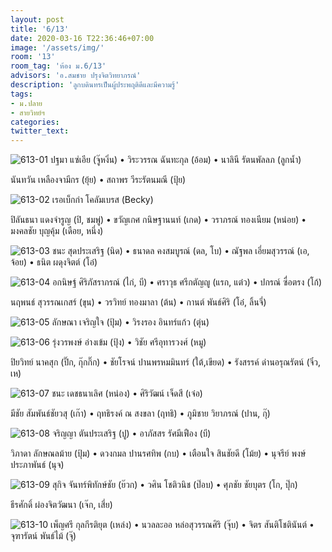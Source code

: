 ```yaml
---
layout: post
title: '6/13'
date: 2020-03-16 T22:36:46+07:00
image: '/assets/img/'
room: '13'
room_tag: 'ห้อง ม.6/13'
advisors: 'อ.สมชาย ปรุงจิตวิทยาภรณ์'
description: 'ลูกบดินทรเป็นผู้ประพฤติดีและมีความรู้'
tags:
- ม.ปลาย
- สายวิทย์ฯ
categories:
twitter_text:
---
```

![613-01](https://res.cloudinary.com/dbruw74ms/image/upload/c_fit,w_760/v1584372635/613-01_xnuhmb.png)
ปฐมา แซ่เอีย (จู๊หงิ่น) • วิระวรรณ ฉันทะกุล (อ้อม) • นาลินี รัตนพัลลภ (ลูกน้ำ)

นันทวัน เหลืองจามีกร (ยุ้ย) • สถาพร วีระรัตนมณี (ปุ้ย)

![613-02](https://res.cloudinary.com/dbruw74ms/image/upload/c_fit,w_760/v1584372647/613-02_xx3rha.png)
เรอเบ็กก่า โคลัมเบรส (Becky)

ปิลันธนา แดงจำรูญ (ปิ, ชมพู่) • ขวัญเกศ กนิษฐานนท์ (เกด) • วราภรณ์ ทองเนียม (หน่อย) • มงคลชัย บุญคุ้ม (เดือย, หนึ่ง)

![613-03](https://res.cloudinary.com/dbruw74ms/image/upload/c_fit,w_760/v1584372896/613-03_jdd6jt.png)
ชนะ สุดประเสริฐ (นิด) • ธนาดล คงสมบูรณ์ (ดล, โบ) • ณัฐพล เอี่ยมสุวรรณ์ (เอ, จ้อย) • ธนิต ผดุงจิตต์ (โอ๋)

![613-04](https://res.cloudinary.com/dbruw74ms/image/upload/c_fit,w_760/v1584372643/613-04_fzbr6a.png)
อกนิษฐ์ ศิริภัสราภรณ์ (ไก่, บี) • ศราวุธ ศรีกตัญญู (แรก, แต๋ว) • ปกรณ์ ซื่อตรง (โก้)

นฤพนธ์ สุวรรณเกสร์ (ขุน) • วรวิทย์ ทองมาลา (ต้น) • กานต์ พันธ์ศิริ (โอ๋, ลิ้นจี่)

![613-05](https://res.cloudinary.com/dbruw74ms/image/upload/c_fit,w_760/v1584372587/613-05_haywkj.png)
ลักษณา เจริญใจ (ปุ้ม) • วิรงรอง อินทร์แก้ว (ตุ่น)

![613-06](https://res.cloudinary.com/dbruw74ms/image/upload/c_fit,w_760/v1584372637/613-06_e7ckf0.png)
รุ่งวรพงษ์ อ่างเข้ม (ปุ้ง) • วิชัย ศรีอุทารวงศ์ (หมู)

ปิยวิทย์ นาคสุก (ปิ๊ก, กุ๊กกิ๊ก) • ชัยโรจน์ ปานพรหมมินทร์ (ใต้,เขียด) • รังสรรค์ ด่านอรุณรัตน์ (จิ๋ว, เห)

![613-07](https://res.cloudinary.com/dbruw74ms/image/upload/c_fit,w_760/v1584372579/613-07_nidfqi.png)
ชนะ เดชธนาเลิศ (หน่อง) • ศิริวัฒน์ เจ็ดสี (เจ๋อ)

มีชัย สัมพันธ์ชัยวสุ (เก๊า) • ฤทธิรงค์ ณ สงขลา (ฤทธิ) • ภูมิชาย วิยาภรณ์ (ปาน, กุ๊)

![613-08](https://res.cloudinary.com/dbruw74ms/image/upload/c_fit,w_760/v1584372605/613-08_lnvb30.png)
จริญญา ตันประเสริฐ (ปู) • อาภัสสร รัศมีเฟือง (บี)

วิภาดา ลักษณลม้าย (ปุ้ม) • ดวงกมล ปานรศทิพ (กบ) • เตือนใจ สินชัยดี (โม้ย) • นุจรีย์ พงษ์ประภาพันธ์ (นุจ)

![613-09](https://res.cloudinary.com/dbruw74ms/image/upload/c_fit,w_760/v1584372620/613-09_xkbm9c.png)
สุกิจ จันทร์พิทักษ์ชัย (ย๊วก) • วศิน โชติวนิช (ป๊อบ) • ศุภชัย ชัยบุตร (โก, ปุ๊ก)

ธีรศักดิ์ ผ่องจิตวัฒนา (เจ๊ก, เสี่ย)

![613-10](https://res.cloudinary.com/dbruw74ms/image/upload/c_fit,w_760/v1584372634/613-10_onrpci.png)
เพ็ญศรี กุลกีรติยุต (เหล่ง) • นวลละออ หล่อสุวรรณศิริ (จุ๊บ) • จิตร สันติโชตินันต์ • จุฑารัตน์ พันธ์ไม้ (จุ๊)

